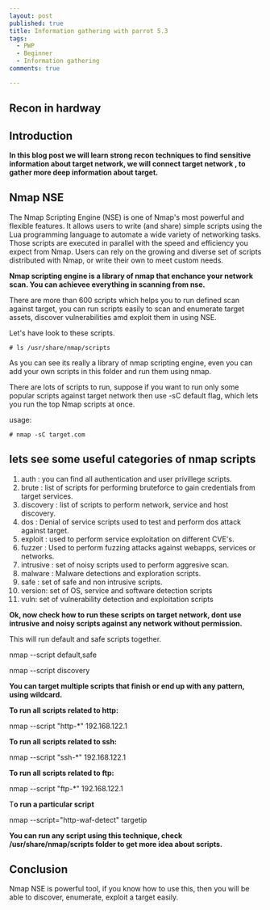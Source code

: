 ```yaml
---
layout: post
published: true
title: Information gathering with parrot 5.3
tags:
  - PWP
  - Beginner
  - Information gathering
comments: true

---
```

## Recon in hardway

## Introduction

**In this blog post we will learn strong recon techniques to find sensitive information about target network, we will connect target network , to gather more deep information about target.**

## Nmap NSE

The Nmap Scripting Engine (NSE) is one of Nmap's most powerful and flexible features. It allows users to write (and share) simple scripts using the Lua programming language to automate a wide variety of networking tasks. Those scripts are executed in parallel with the speed and efficiency you expect from Nmap. Users can rely on the growing and diverse set of scripts distributed with Nmap, or write their own to meet custom needs.

**Nmap scripting engine is a library of nmap that enchance your network scan. You can achievee everything in scanning from nse.**

There are more than 600 scripts which helps you to run defined scan against target, you can run scripts easily to scan and enumerate 
target assets, discover vulnerabilities amd exploit them in using NSE.

Let's have look to these scripts.

~~~
# ls /usr/share/nmap/scripts
~~~
As you can see its really a library of nmap scripting engine, even you can add your own scripts in this folder and run them using 
nmap.

There are lots of scripts to run, suppose if you want to run only some popular scripts against target network then use -sC default flag, which lets you run the top Nmap scripts at once.

usage:
~~~
# nmap -sC target.com
~~~
## lets see some useful categories of nmap scripts

1. auth : you can find all authentication and user privillege scripts.
2. brute : list of scripts for performing bruteforce to gain credentials from target services.
3. discovery : list of scripts to perform network, service and host discovery.
4. dos : Denial of service scripts used to test and perform dos attack against target.
5. exploit : used to perform service exploitation on different CVE's.
6. fuzzer : Used to perform fuzzing attacks against webapps, services or networks.
7. intrusive : set of noisy scripts used to perform aggresive scan.
8. malware : Malware detections and exploration scripts.
9. safe : set of safe and non intrusive scripts.
10. version: set of OS, service and software detection scripts
11. vuln: set of vulnerability detection and exploitation scripts

**Ok, now check how to run these scripts on target network, dont use intrusive and noisy scripts against any network without permission.**

This will run default and safe scripts together.

 nmap --script default,safe <targetIP>

 nmap  --script discovery <targetIP>

**You can target multiple scripts that finish or end up with any pattern, using wildcard.**

**To run all scripts related to http:**
  
 nmap --script "http-\*" 192.168.122.1

**To run all scripts related to ssh:**
 
 nmap --script "ssh-\*" 192.168.122.1

**To run all scripts related to ftp:**
  
 nmap --script "ftp-\*" 192.168.122.1

T**o run a particular script**

 nmap --script="http-waf-detect" targetip


**You can run any script using this technique, check /usr/share/nmap/scripts folder  to get more idea about scripts.**


## Conclusion
Nmap NSE is powerful tool, if you know how to use this, then you will be able to discover, enumerate, exploit a target easily.
